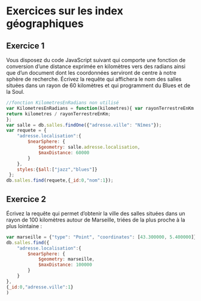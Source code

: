 # Exercices sur les index géographiques

## Exercice 1

Vous disposez du code JavaScript suivant qui comporte une fonction de conversion d’une distance exprimée en kilomètres vers des radians ainsi que d’un document dont les coordonnées serviront de centre à notre sphère de recherche. Écrivez la requête qui affichera le nom des salles situées dans un rayon de 60 kilomètres et qui programment du Blues et de la Soul.

```js
//fonction KilometresEnRadians non utilisé
var KilometresEnRadians = function(kilometres){ var rayonTerrestreEnKm = 6371;
return kilometres / rayonTerrestreEnKm;
};
var salle = db.salles.findOne({"adresse.ville": "Nîmes"}); 
var requete = { 
    "adresse.localisation":{
        $nearSphere: {
            $geometry: salle.adresse.localisation,
            $maxDistance: 60000
        }
    },
    styles:{$all:["jazz","blues"]}
 };
db.salles.find(requete,{_id:0,"nom":1});
```

## Exercice 2

Écrivez la requête qui permet d’obtenir la ville des salles situées dans un rayon de 100 kilomètres autour de Marseille, triées de la plus proche à la plus lointaine :

```js
var marseille = {"type": "Point", "coordinates": [43.300000, 5.400000]}
db.salles.find({
    "adresse.localisation":{
        $nearSphere: {
            $geometry: marseille,
            $maxDistance: 100000
        }
    }
},
{_id:0,"adresse.ville":1}
)
```
